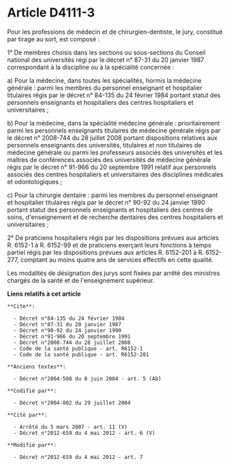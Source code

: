# Article D4111-3

Pour les professions de médecin et de chirurgien-dentiste, le jury, constitué par tirage au sort, est composé : 

1° De membres choisis dans les sections ou sous-sections du Conseil national des universités régi par le décret n° 87-31 du
20 janvier 1987 correspondant à la discipline ou à la spécialité concernée : 

a) Pour la médecine, dans toutes les spécialités, hormis la médecine générale : parmi les membres du personnel enseignant et
hospitalier titulaires régis par le décret n° 84-135 du 24 février 1984 portant statut des personnels enseignants et
hospitaliers des centres hospitaliers et universitaires ; 

b) Pour la médecine, dans la spécialité médecine générale : prioritairement parmi les personnels enseignants titulaires de
médecine générale régis par le décret n° 2008-744 du 28 juillet 2008 portant dispositions relatives aux personnels
enseignants des universités, titulaires et non titulaires de médecine générale ou parmi les professeurs associés des
universités et les maîtres de conférences associés des universités de médecine générale régis par le décret n° 91-966 du 20
septembre 1991 relatif aux personnels associés des centres hospitaliers et universitaires des disciplines médicales et
odontologiques ; 

c) Pour la chirurgie dentaire : parmi les membres du personnel enseignant et hospitalier titulaires régis par le décret n°
90-92 du 24 janvier 1990 portant statut des personnels enseignants et hospitaliers des centres de soins, d'enseignement et de
recherche dentaires des centres hospitaliers et universitaires ; 

2° De praticiens hospitaliers régis par les dispositions prévues aux articles R. 6152-1 à R. 6152-99 et de praticiens
exerçant leurs fonctions à temps partiel régis par les dispositions prévues aux articles R. 6152-201 à R. 6152-277, comptant
au moins quatre ans de services effectifs en cette qualité. 

Les modalités de désignation des jurys sont fixées par arrêté des ministres chargés de la santé et de l'enseignement
supérieur.

**Liens relatifs à cet article**

	**Cite**:

	  - Décret n°84-135 du 24 février 1984
	  - Décret n°87-31 du 20 janvier 1987
	  - Décret n°90-92 du 24 janvier 1990
	  - Décret n°91-966 du 20 septembre 1991
	  - Décret n°2008-744 du 28 juillet 2008
	  - Code de la santé publique - art. R6152-1
	  - Code de la santé publique - art. R6152-201

	**Anciens textes**:

	  - Décret n°2004-508 du 8 juin 2004 - art. 5 (Ab)

	**Codifié par**:

	  - Décret n°2004-802 du 29 juillet 2004

	**Cité par**:

	  - Arrêté du 5 mars 2007 - art. 11 (V)
	  - Décret n°2012-659 du 4 mai 2012 - art. 6 (V)

	**Modifié par**:

	  - Décret n°2012-659 du 4 mai 2012 - art. 7
